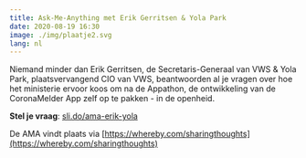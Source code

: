 ```yaml
---
title: Ask-Me-Anything met Erik Gerritsen & Yola Park
date: 2020-08-19 16:30
image: ./img/plaatje2.svg
lang: nl
---
```


Niemand minder dan Erik Gerritsen, de Secretaris-Generaal van VWS & Yola Park, plaatsvervangend CIO van VWS, beantwoorden al je vragen over hoe het ministerie ervoor koos om na de Appathon, de ontwikkeling van de CoronaMelder App zelf op te pakken - in de openheid.

**Stel je vraag**: [sli.do/ama-erik-yola](https://app.sli.do/event/d2j2utqz/live/questions)

De AMA vindt plaats via [https://whereby.com/sharingthoughts](https://whereby.com/sharingthoughts)
